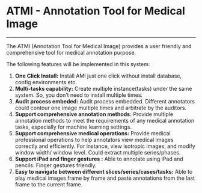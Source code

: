 # ATMI - Annotation Tool for Medical Image

--------------------------------------

The ATMI (Annotation Tool for Medical Image) provides a user friendly and comprehensive tool for medical annotation purpose. 

The following features will be implemented in this system:

1.	**One Click Install:** Install AMI just one click without install database, config environments etc. 
2.	**Multi-tasks capability:** Create multiple instance(tasks) under the same system. So, you don’t need to install multiple times.
3.	**Audit process embeded:** Audit process embedded. Different annotators could contour one image multiple times and arbitrate by the auditors.
4.	**Support comprehensive annotation methods:** Provide multiple annotation methods to meet the requirements of any medical annotation tasks, especially for machine learning settings. 
5.	**Support comprehensive medical operations:** Provide medical professional operations to help annotators view medical images correctly and efficiently. For instance, view isotropic images, and modify window width/ window level. Could extract multiple series/phases.
6.	**Support iPad and finger gestures :** Able to annotate using iPad and pencils. Finger gestures friendly.
7.	**Easy to navigate between different slices/series/cases/tasks:** Able to play medical images frame by frame and paste annotations from the last frame to the current frame.
